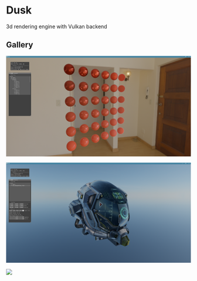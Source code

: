 # Dusk
3d rendering engine with Vulkan backend


## Gallery

![](docs/test-pbr.png)

![](docs/helmet-sample.png)

![](docs/sponza-sample.png)
